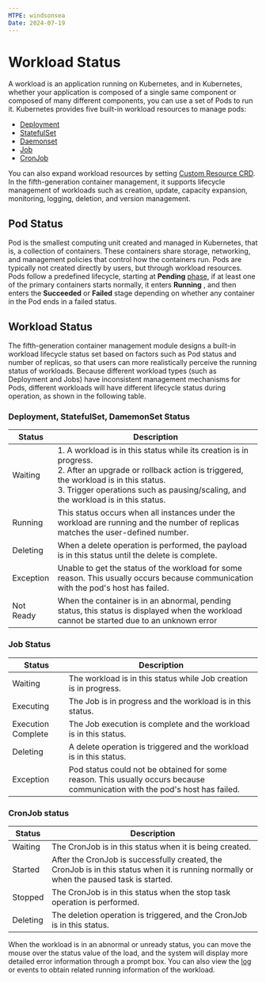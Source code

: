 ```yaml
---
MTPE: windsonsea
Date: 2024-07-19
---
```


# Workload Status

A workload is an application running on Kubernetes, and in Kubernetes, whether your application is composed of a single same component or composed of many different components, you can use a set of Pods to run it. Kubernetes provides five built-in workload resources to manage pods:

- [Deployment](../create-deployment.md)
- [StatefulSet](../create-statefulset.md)
- [Daemonset](../create-daemonset.md)
- [Job](../create-job.md)
- [CronJob](../create-cronjob.md)

You can also expand workload resources by setting [Custom Resource CRD](../../custom-resources/create.md). In the fifth-generation container management, it supports lifecycle management of workloads such as creation, update, capacity expansion, monitoring, logging, deletion, and version management.

## Pod Status

Pod is the smallest computing unit created and managed in Kubernetes, that is, a collection of containers. These containers share storage, networking, and management policies that control how the containers run.
Pods are typically not created directly by users, but through workload resources.
Pods follow a predefined lifecycle, starting at __Pending__ [phase](https://kubernetes.io/docs/concepts/workloads/pods/pod-lifecycle/#pod-phase), if at least one of the primary containers starts normally, it enters __Running__ , and then enters the __Succeeded__ or __Failed__ stage depending on whether any container in the Pod ends in a failed status.

## Workload Status

The fifth-generation container management module designs a built-in workload lifecycle status set based on factors such as Pod status and number of replicas, so that users can more realistically perceive the running status of workloads.
Because different workload types (such as Deployment and Jobs) have inconsistent management mechanisms for Pods, different workloads will have different lifecycle status during operation, as shown in the following table.

### Deployment, StatefulSet, DamemonSet Status

| Status | Description |
| ------ | ----------- |
| Waiting | 1. A workload is in this status while its creation is in progress. <br>2. After an upgrade or rollback action is triggered, the workload is in this status. <br>3. Trigger operations such as pausing/scaling, and the workload is in this status. |
| Running | This status occurs when all instances under the workload are running and the number of replicas matches the user-defined number. |
| Deleting | When a delete operation is performed, the payload is in this status until the delete is complete. |
| Exception | Unable to get the status of the workload for some reason. This usually occurs because communication with the pod's host has failed. |
| Not Ready | When the container is in an abnormal, pending status, this status is displayed when the workload cannot be started due to an unknown error |

### Job Status

| Status | Description |
| ------ | ----------- |
| Waiting | The workload is in this status while Job creation is in progress. |
| Executing | The Job is in progress and the workload is in this status. |
| Execution Complete | The Job execution is complete and the workload is in this status. |
| Deleting | A delete operation is triggered and the workload is in this status. |
| Exception | Pod status could not be obtained for some reason. This usually occurs because communication with the pod's host has failed. |

### CronJob status

| Status | Description |
| ------ | ----------- |
| Waiting | The CronJob is in this status when it is being created. |
| Started | After the CronJob is successfully created, the CronJob is in this status when it is running normally or when the paused task is started. |
| Stopped | The CronJob is in this status when the stop task operation is performed. |
| Deleting | The deletion operation is triggered, and the CronJob is in this status. |

When the workload is in an abnormal or unready status, you can move the mouse over the status value of the load, and the system will display more detailed error information through a prompt box. You can also view the [log](../../../../insight/user-guide/data-query/log.md) or events to obtain related running information of the workload.
